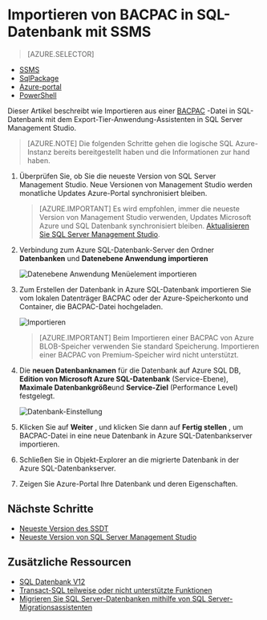 <properties
   pageTitle="Migration einer SQL Server-Datenbank zu Azure SQL-Datenbank | Microsoft Azure"
   description="Microsoft Azure SQL-Datenbank Datenbank bereitstellen, Datenbankmigration Datenbank importieren exportieren Datenbank Migrationsassistenten"
   services="sql-database"
   documentationCenter=""
   authors="CarlRabeler"
   manager="jhubbard"
   editor=""/>

<tags
   ms.service="sql-database"
   ms.devlang="NA"
   ms.topic="article"
   ms.tgt_pltfrm="NA"
   ms.workload="sqldb-migrate"
   ms.date="08/24/2016"
   ms.author="carlrab"/>

# <a name="import-from-bacpac-to-sql-database-using-ssms"></a>Importieren von BACPAC in SQL-Datenbank mit SSMS

> [AZURE.SELECTOR]
- [SSMS](sql-database-cloud-migrate-compatible-import-bacpac-ssms.md)
- [SqlPackage](sql-database-cloud-migrate-compatible-import-bacpac-sqlpackage.md)
- [Azure-portal](sql-database-import.md)
- [PowerShell](sql-database-import-powershell.md)

Dieser Artikel beschreibt wie Importieren aus einer [BACPAC](https://msdn.microsoft.com/library/ee210546.aspx#Anchor_4) -Datei in SQL-Datenbank mit dem Export-Tier-Anwendung-Assistenten in SQL Server Management Studio.

> [AZURE.NOTE] Die folgenden Schritte gehen die logische SQL Azure-Instanz bereits bereitgestellt haben und die Informationen zur hand haben.

1. Überprüfen Sie, ob Sie die neueste Version von SQL Server Management Studio. Neue Versionen von Management Studio werden monatliche Updates Azure-Portal synchronisiert bleiben.

     > [AZURE.IMPORTANT] Es wird empfohlen, immer die neueste Version von Management Studio verwenden, Updates Microsoft Azure und SQL Datenbank synchronisiert bleiben. [Aktualisieren Sie SQL Server Management Studio](https://msdn.microsoft.com/library/mt238290.aspx).

2. Verbindung zum Azure SQL-Datenbank-Server den Ordner **Datenbanken** und **Datenebene Anwendung importieren**

    ![Datenebene Anwendung Menüelement importieren](./media/sql-database-cloud-migrate/MigrateUsingBACPAC03.png)

3.  Zum Erstellen der Datenbank in Azure SQL-Datenbank importieren Sie vom lokalen Datenträger BACPAC oder der Azure-Speicherkonto und Container, die BACPAC-Datei hochgeladen.

    ![Importieren](./media/sql-database-cloud-migrate/MigrateUsingBACPAC04.png)

     > [AZURE.IMPORTANT] Beim Importieren einer BACPAC von Azure BLOB-Speicher verwenden Sie standard Speicherung. Importieren einer BACPAC von Premium-Speicher wird nicht unterstützt.

4.  Die **neuen Datenbanknamen** für die Datenbank auf Azure SQL DB, **Edition von Microsoft Azure SQL-Datenbank** (Service-Ebene), **Maximale Datenbankgröße**und **Service-Ziel** (Performance Level) festgelegt.

    ![Datenbank-Einstellung](./media/sql-database-cloud-migrate/MigrateUsingBACPAC05.png)

5.  Klicken Sie auf **Weiter** , und klicken Sie dann auf **Fertig stellen** , um BACPAC-Datei in eine neue Datenbank in Azure SQL-Datenbankserver importieren.

6. Schließen Sie in Objekt-Explorer an die migrierte Datenbank in der Azure SQL-Datenbankserver.

6.  Zeigen Sie Azure-Portal Ihre Datenbank und deren Eigenschaften.

## <a name="next-steps"></a>Nächste Schritte

- [Neueste Version des SSDT](https://msdn.microsoft.com/library/mt204009.aspx)
- [Neueste Version von SQL Server Management Studio](https://msdn.microsoft.com/library/mt238290.aspx)

## <a name="additional-resources"></a>Zusätzliche Ressourcen

- [SQL Datenbank V12](sql-database-v12-whats-new.md)
- [Transact-SQL teilweise oder nicht unterstützte Funktionen](sql-database-transact-sql-information.md)
- [Migrieren Sie SQL Server-Datenbanken mithilfe von SQL Server-Migrationsassistenten](http://blogs.msdn.com/b/ssma/)
